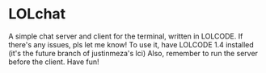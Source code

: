 # LOLchat
A simple chat server and client for the terminal, written in LOLCODE.
If there's any issues, pls let me know!
To use it, have LOLCODE 1.4 installed (it's the future branch of justinmeza's lci)
Also, remember to run the server before the client. 
Have fun!
